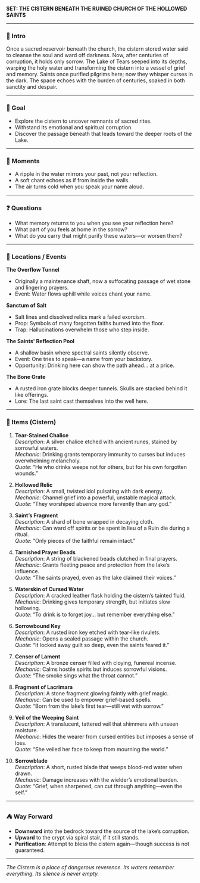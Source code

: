 **SET: THE CISTERN BENEATH THE RUINED CHURCH OF THE HOLLOWED SAINTS**

---

### 📜 Intro

Once a sacred reservoir beneath the church, the cistern stored water said to cleanse the soul and ward off darkness. Now, after centuries of corruption, it holds only sorrow. The Lake of Tears seeped into its depths, warping the holy water and transforming the cistern into a vessel of grief and memory. Saints once purified pilgrims here; now they whisper curses in the dark. The space echoes with the burden of centuries, soaked in both sanctity and despair.

---

### 🎯 Goal
- Explore the cistern to uncover remnants of sacred rites.
- Withstand its emotional and spiritual corruption.
- Discover the passage beneath that leads toward the deeper roots of the Lake.

---

### 🔔 Moments
- A ripple in the water mirrors your past, not your reflection.
- A soft chant echoes as if from inside the walls.
- The air turns cold when you speak your name aloud.

---

### ❓ Questions
- What memory returns to you when you see your reflection here?
- What part of you feels at home in the sorrow?
- What do you carry that might purify these waters—or worsen them?

---

### 🛑 Locations / Events

**The Overflow Tunnel**
- Originally a maintenance shaft, now a suffocating passage of wet stone and lingering prayers.
- Event: Water flows uphill while voices chant your name.

**Sanctum of Salt**
- Salt lines and dissolved relics mark a failed exorcism.
- Prop: Symbols of many forgotten faiths burned into the floor.
- Trap: Hallucinations overwhelm those who step inside.

**The Saints' Reflection Pool**
- A shallow basin where spectral saints silently observe.
- Event: One tries to speak—a name from your backstory.
- Opportunity: Drinking here can show the path ahead... at a price.

**The Bone Grate**
- A rusted iron grate blocks deeper tunnels. Skulls are stacked behind it like offerings.
- Lore: The last saint cast themselves into the well here.

---

### 💼 Items (Cistern)

1. **Tear-Stained Chalice**  
*Description*: A silver chalice etched with ancient runes, stained by sorrowful waters.  
*Mechanic*: Drinking grants temporary immunity to curses but induces overwhelming melancholy.  
*Quote*: “He who drinks weeps not for others, but for his own forgotten wounds.”

2. **Hollowed Relic**  
*Description*: A small, twisted idol pulsating with dark energy.  
*Mechanic*: Channel grief into a powerful, unstable magical attack.  
*Quote*: “They worshiped absence more fervently than any god.”

3. **Saint’s Fragment**  
*Description*: A shard of bone wrapped in decaying cloth.  
*Mechanic*: Can ward off spirits or be spent in lieu of a Ruin die during a ritual.  
*Quote*: “Only pieces of the faithful remain intact.”

4. **Tarnished Prayer Beads**  
*Description*: A string of blackened beads clutched in final prayers.  
*Mechanic*: Grants fleeting peace and protection from the lake’s influence.  
*Quote*: “The saints prayed, even as the lake claimed their voices.”

5. **Waterskin of Cursed Water**  
*Description*: A cracked leather flask holding the cistern’s tainted fluid.  
*Mechanic*: Drinking gives temporary strength, but initiates slow hollowing.  
*Quote*: “To drink is to forget joy… but remember everything else.”

6. **Sorrowbound Key**  
*Description*: A rusted iron key etched with tear-like rivulets.  
*Mechanic*: Opens a sealed passage within the church.  
*Quote*: “It locked away guilt so deep, even the saints feared it.”

7. **Censer of Lament**  
*Description*: A bronze censer filled with cloying, funereal incense.  
*Mechanic*: Calms hostile spirits but induces sorrowful visions.  
*Quote*: “The smoke sings what the throat cannot.”

8. **Fragment of Lacrimara**  
*Description*: A stone fragment glowing faintly with grief magic.  
*Mechanic*: Can be used to empower grief-based spells.  
*Quote*: “Born from the lake’s first tear—still wet with sorrow.”

9. **Veil of the Weeping Saint**  
*Description*: A translucent, tattered veil that shimmers with unseen moisture.  
*Mechanic*: Hides the wearer from cursed entities but imposes a sense of loss.  
*Quote*: “She veiled her face to keep from mourning the world.”

10. **Sorrowblade**  
*Description*: A short, rusted blade that weeps blood-red water when drawn.  
*Mechanic*: Damage increases with the wielder’s emotional burden.  
*Quote*: “Grief, when sharpened, can cut through anything—even the self.”

---

### ⛺ Way Forward
- **Downward** into the bedrock toward the source of the lake’s corruption.
- **Upward** to the crypt via spiral stair, if it still stands.
- **Purification**: Attempt to bless the cistern again—though success is not guaranteed.

---

*The Cistern is a place of dangerous reverence. Its waters remember everything. Its silence is never empty.*

